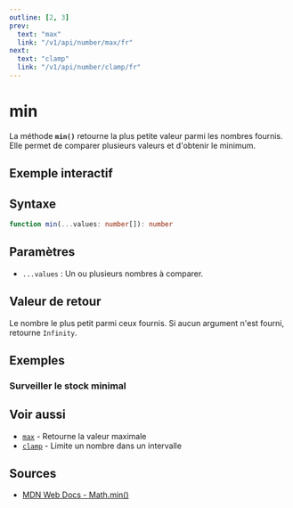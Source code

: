 ```yaml
---
outline: [2, 3]
prev:
  text: "max"
  link: "/v1/api/number/max/fr"
next:
  text: "clamp"
  link: "/v1/api/number/clamp/fr"
---
```


# min

La méthode **`min()`** retourne la plus petite valeur parmi les nombres fournis. Elle permet de comparer plusieurs valeurs et d'obtenir le minimum.

## Exemple interactif

<MonacoTSEditor
  src="/v1/api/number/min/examples/tryout.doc.ts"
  majorVersion="v1"
  height="200px"
/>

## Syntaxe

```typescript
function min(...values: number[]): number
```

## Paramètres

- `...values` : Un ou plusieurs nombres à comparer.

## Valeur de retour

Le nombre le plus petit parmi ceux fournis. Si aucun argument n'est fourni, retourne `Infinity`.

## Exemples

### Surveiller le stock minimal

<MonacoTSEditor
  	src="/v1/api/number/min/examples/stockLevel.doc.ts"
  	majorVersion="v1"
	height="450px"
/>

## Voir aussi

- [`max`](/v1/api/number/max/fr) - Retourne la valeur maximale
- [`clamp`](/v1/api/number/clamp/fr) - Limite un nombre dans un intervalle

## Sources

- [MDN Web Docs - Math.min()](https://developer.mozilla.org/fr/docs/Web/JavaScript/Reference/Global_Objects/Math/min)
